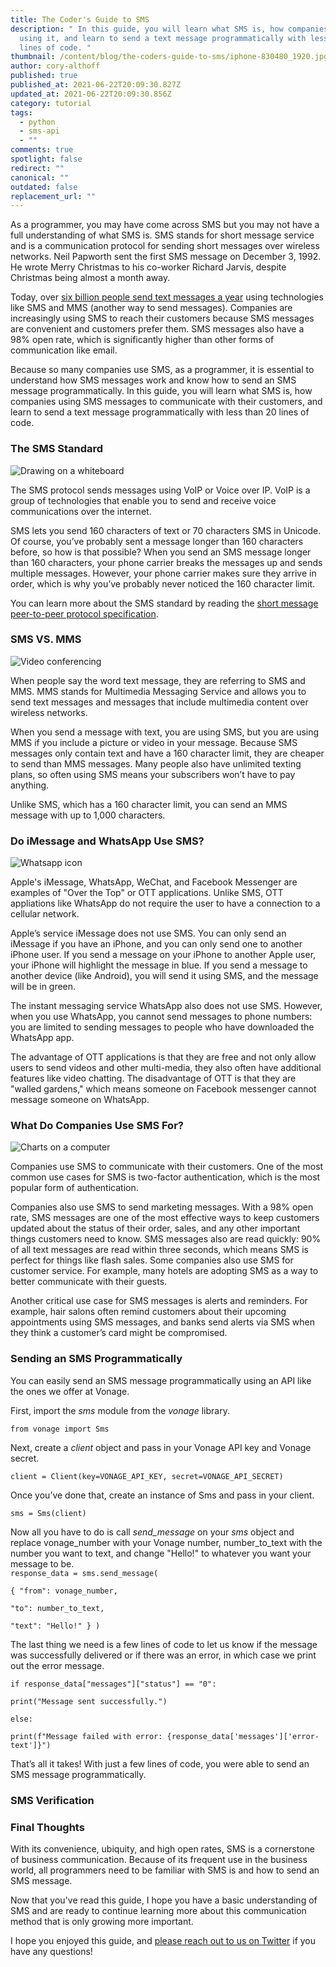```yaml
---
title: The Coder's Guide to SMS
description: " In this guide, you will learn what SMS is, how companies are
  using it, and learn to send a text message programmatically with less than 20
  lines of code. "
thumbnail: /content/blog/the-coders-guide-to-sms/iphone-830480_1920.jpg
author: cory-althoff
published: true
published_at: 2021-06-22T20:09:30.827Z
updated_at: 2021-06-22T20:09:30.856Z
category: tutorial
tags:
  - python
  - sms-api
  - ""
comments: true
spotlight: false
redirect: ""
canonical: ""
outdated: false
replacement_url: ""
---
```

As a programmer, you may have come across SMS but you may not have a full understanding of what SMS is. SMS stands for short message service and is a communication protocol for sending short messages over wireless networks. Neil Papworth sent the first SMS message on December 3, 1992. He wrote Merry Christmas to his co-worker Richard Jarvis, despite Christmas being almost a month away. 

Today, over [six billion people send text messages a year](https://www.cnn.com/2012/12/03/tech/mobile/sms-text-message-20/index.html) using technologies like SMS and MMS (another way to send messages). Companies are increasingly using SMS to reach their customers because SMS messages are convenient and customers prefer them. SMS messages also have a 98% open rate, which is significantly higher than other forms of communication like email.

Because so many companies use SMS, as a programmer, it is essential to understand how SMS messages work and know how to send an SMS message programmatically. In this guide, you will learn what SMS is, how companies using SMS messages to communicate with their customers, and learn to send a text message programmatically with less than 20 lines of code. 

### The SMS Standard

![Drawing on a whiteboard](/content/blog/the-coders-guide-to-sms/mark-516279_640.jpg)

The SMS protocol sends messages using VoIP or Voice over IP. VoIP is a group of technologies that enable you to send and receive voice communications over the internet. 

SMS lets you send 160 characters of text or 70 characters SMS in Unicode. Of course, you’ve probably sent a message longer than 160 characters before, so how is that possible? When you send an SMS message longer than 160 characters, your phone carrier breaks the messages up and sends multiple messages. However, your phone carrier makes sure they arrive in order, which is why you’ve probably never noticed the 160 character limit. 

You can learn more about the SMS standard by reading the [short message peer-to-peer protocol specification](http://docs.nimta.com/smppv50.pdf).

### SMS VS. MMS

![Video conferencing](/content/blog/the-coders-guide-to-sms/video-conference-5167472_640.jpg)

When people say the word text message, they are referring to SMS and MMS. MMS stands for Multimedia Messaging Service and allows you to send text messages and messages that include multimedia content over wireless networks. 

When you send a message with text, you are using SMS, but you are using MMS if you include a picture or video in your message. Because SMS messages only contain text and have a 160 character limit, they are cheaper to send than MMS messages. Many people also have unlimited texting plans, so often using SMS means your subscribers won’t have to pay anything. 

Unlike SMS, which has a 160 character limit, you can send an MMS message with up to 1,000 characters.

### Do iMessage and WhatsApp Use SMS?

![Whatsapp icon](/content/blog/the-coders-guide-to-sms/whatsapp-892926_640.jpg)

Apple's iMessage, WhatsApp, WeChat, and Facebook Messenger are examples of "Over the Top" or OTT applications. Unlike SMS, OTT appliations like WhatsApp do not require the user to have a connection to a cellular network. 

Apple’s service iMessage does not use SMS. You can only send an iMessage if you have an iPhone, and you can only send one to another iPhone user. If you send a message on your iPhone to another Apple user, your iPhone will highlight the message in blue. If you send a message to another device (like Android), you will send it using SMS, and the message will be in green. 

The instant messaging service WhatsApp also does not use SMS. However, when you use WhatsApp, you cannot send messages to phone numbers: you are limited to sending messages to people who have downloaded the WhatsApp app. 

The advantage of OTT applications is that they are free and not only allow users to send videos and other multi-media, they also often have additional features like video chatting. The disadvantage of OTT is that they are "walled gardens," which means someone on Facebook messenger cannot message someone on WhatsApp.  

### What Do Companies Use SMS For? 

![Charts on a computer](/content/blog/the-coders-guide-to-sms/digital-marketing-1433427_640.jpg)

Companies use SMS to communicate with their customers. One of the most common use cases for SMS is two-factor authentication, which is the most popular form of authentication. 

Companies also use SMS to send marketing messages. With a 98% open rate, SMS messages are one of the most effective ways to keep customers updated about the status of their order, sales, and any other important things customers need to know. SMS messages also are read quickly: 90% of all text messages are read within three seconds, which means SMS is perfect for things like flash sales. Some companies also use SMS for customer service. For example, many hotels are adopting SMS as a way to better communicate with their guests. 

Another critical use case for SMS messages is alerts and reminders. For example, hair salons often remind customers about their upcoming appointments using SMS messages, and banks send alerts via SMS when they think a customer’s card might be compromised. 

### Sending an SMS Programmatically

You can easily send an SMS message programmatically using an API like the ones we offer at Vonage. 

First, import the *sms* module from the *vonage* library.     

`from vonage import Sms`

Next, create a *client* object and pass in your Vonage API key and Vonage secret. 

`client = Client(key=VONAGE_API_KEY, secret=VONAGE_API_SECRET)`

Once you’ve done that, create an instance of Sms and pass in your client. 

`sms = Sms(client)`

Now all you have to do is call *send_message* on your *sms* object and replace vonage_number with your Vonage number, number_to_text with the number you want to text, and change "Hello!" to whatever you want your message to be. \
`response_data = sms.send_message(`

`{ "from": vonage_number,`

`"to": number_to_text,`

`"text": "Hello!" } )`

The last thing we need is a few lines of code to let us know if the message was successfully delivered or if there was an error, in which case we print out the error message.

`if response_data["messages"]["status"] == "0":`

`print("Message sent successfully.")`

`else:`

`print(f"Message failed with error: {response_data['messages']['error-text']}")`

That’s all it takes! With just a few lines of code, you were able to send an SMS message programmatically. 

### SMS Verification



### Final Thoughts

With its convenience, ubiquity, and high open rates, SMS is a cornerstone of business communication. Because of its frequent use in the business world, all programmers need to be familiar with SMS is and how to send an SMS message. 

Now that you've read this guide, I hope you have a basic understanding of SMS and are ready to continue learning more about this communication method that is only growing more important.

I hope you enjoyed this guide, and [please reach out to us on Twitter](https://twitter.com/VonageDev) if you have any questions!